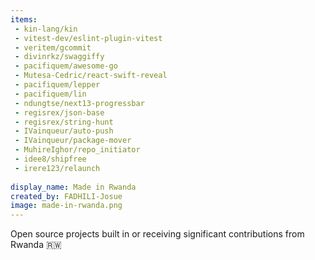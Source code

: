 ```yaml
---
items:
 - kin-lang/kin
 - vitest-dev/eslint-plugin-vitest
 - veritem/gcommit
 - divinrkz/swaggiffy
 - pacifiquem/awesome-go
 - Mutesa-Cedric/react-swift-reveal
 - pacifiquem/lepper
 - pacifiquem/lin
 - ndungtse/next13-progressbar
 - regisrex/json-base
 - regisrex/string-hunt
 - IVainqueur/auto-push
 - IVainqueur/package-mover
 - MuhireIghor/repo_initiator
 - idee8/shipfree
 - irere123/relaunch
  
display_name: Made in Rwanda
created_by: FADHILI-Josue
image: made-in-rwanda.png
---
```

Open source projects built in or receiving significant contributions from Rwanda :rwanda:

